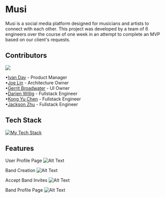 # Musi

Musi is a social media platform designed for musicians and artists to connect with each other. This project was developed by a team of 6 engineers over the course of one week in an attempt to complete an MVP based on our client's requests.

## Contributors

<a href="https://github.com/RFE-2210-CoralSea/Jamn/graphs/contributors">
  <img src="https://contrib.rocks/image?repo=RFE-2210-CoralSea/Jamn" />
</a>

•[Ivan Day](https://github.com/ivanday) - Product Manager<br />
•[Joe Lin](https://github.com/joelinnn) - Architecture Owner<br />
•[Gerrit Broadwater](https://github.com/Therason) - UI Owner<br />
•[Darien Willig](https://github.com/darrienwillig) - Fullstack Engineer<br />
•[Kong Yu Chen](https://github.com/Kchen1515) - Fullstack Engineer<br />
•[Jackson Zhu](https://github.com/Jacksonwrk3) - Fullstack Engineer<br />

## Tech Stack

[![My Tech Stack](https://github-readme-tech-stack.vercel.app/api/cards?title=Tech%20Stack&fontSize=15&showBorder=false&lineCount=2&theme=one_dark&hideBg=true&hideTitle=true&line1=Javascript,Javascript,F7DF1E;Typescript,TypeScript,3178C6;Next.js,Next.js,FFFFFF;&line2=PostgreSQL,PostgreSQL,4169E1;Node.js,Node.js,339933;react,react,61DAFB)](https://github-readme-tech-stack.vercel.app/api/cards?title=Tech%20Stack&fontSize=15&showBorder=false&lineCount=2&theme=one_dark&hideBg=true&hideTitle=true&line1=Javascript,Javascript,F7DF1E;Typescript,TypeScript,3178C6;Next.js,Next.js,FFFFFF;&line2=PostgreSQL,PostgreSQL,4169E1;Node.js,Node.js,339933;react,react,61DAFB)

## Features

User Profile Page
![Alt Text](/public/personal_demo.gif)

Band Creation
![Alt Text](/public/band_creation_demo.gif)

Accept Band Invites
![Alt Text](/public/band_invites_demo.gif)

Band Profile Page
![Alt Text](/public/band_demo.gif)
